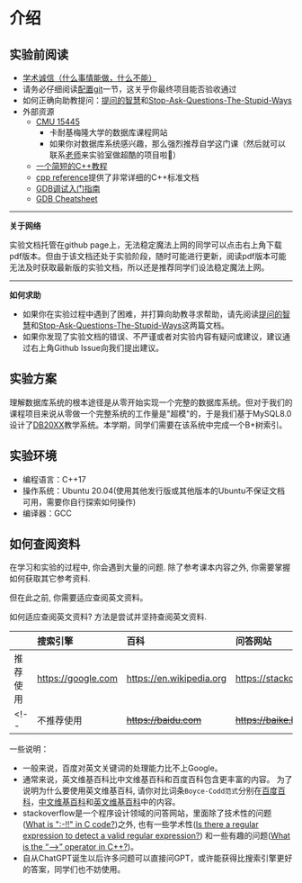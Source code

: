 # 介绍

## 实验前阅读

- [学术诚信（什么事情能做，什么不能）](http://integrity.mit.edu/)
- 请务必仔细阅读[配置git](dev-env/install-dependency.md#配置git)一节，这关乎你最终项目能否验收通过
- 如何正确向助教提问：[提问的智慧](https://github.com/ryanhanwu/How-To-Ask-Questions-The-Smart-Way/blob/master/README-zh_CN.md)和[Stop-Ask-Questions-The-Stupid-Ways](https://github.com/tangx/Stop-Ask-Questions-The-Stupid-Ways/blob/master/README.md)
- 外部资源
    - [CMU 15445](https://15445.courses.cs.cmu.edu/spring2023/)
        - 卡耐基梅隆大学的数据库课程网站
        - 如果你对数据库系统感兴趣，那么强烈推荐自学这门课（然后就可以联系[老师](mailto:xqgong@sei.ecnu)来实验室做超酷的项目啦🤩）
    - [一个简短的C++教程](https://www.thegeekstuff.com/2016/02/c-plus-plus-11/)
    - [cpp reference](https://en.cppreference.com/w/)提供了非常详细的C++标准文档
    - [GDB调试入门指南](https://zhuanlan.zhihu.com/p/74897601)
    - [GDB Cheatsheet](https://darkdust.net/files/GDB%20Cheat%20Sheet.pdf)

---
**关于网络**

实验文档托管在github page上，无法稳定魔法上网的同学可以点击右上角下载pdf版本。但由于该文档还处于实验阶段，随时可能进行更新，阅读pdf版本可能无法及时获取最新版的实验文档，所以还是推荐同学们设法稳定魔法上网。

--- 

**如何求助**

- 如果你在实验过程中遇到了困难，并打算向助教寻求帮助，请先阅读[提问的智慧](https://github.com/ryanhanwu/How-To-Ask-Questions-The-Smart-Way/blob/master/README-zh_CN.md)和[Stop-Ask-Questions-The-Stupid-Ways](https://github.com/tangx/Stop-Ask-Questions-The-Stupid-Ways/blob/master/README.md)这两篇文档。
- 如果你发现了实验文档的错误、不严谨或者对实验内容有疑问或建议，建议通过右上角Github Issue向我们提出建议。

## 实验方案

理解数据库系统的根本途径是从零开始实现一个完整的数据库系统。但对于我们的课程项目来说从零做一个完整系统的工作量是"超模"的，于是我们基于MySQL8.0设计了[DB20XX](https://github.com/FLAYhhh/DB20XX)教学系统。本学期，同学们需要在该系统中完成一个B+树索引。

## 实验环境

- 编程语言：C++17
- 操作系统：Ubuntu 20.04(使用其他发行版或其他版本的Ubuntu不保证文档可用，需要你自行探索如何操作)
- 编译器：GCC

## 如何查阅资料

在学习和实验的过程中, 你会遇到大量的问题. 除了参考课本内容之外, 你需要掌握如何获取其它参考资料.

但在此之前, 你需要适应查阅英文资料。

如何适应查阅英文资料? 方法是尝试并坚持查阅英文资料.

|   | 搜索引擎 | 百科 | 问答网站 |
|:--|:---------|:-----|:---------|
|推荐使用| <https://google.com> | <https://en.wikipedia.org> | <https://stackoverflow.com>         |
<!--|不推荐使用| ~~<https://baidu.com>~~| ~~<https://baike.baidu.com>~~|~~<https://zhidao.baidu.com>~~</br>~~<https://bbs.csdb.net>~~|-->

一些说明：
- 一般来说，百度对英文关键词的处理能力比不上Google。
- 通常来说，英文维基百科比中文维基百科和百度百科包含更丰富的内容。 为了说明为什么要使用英文维基百科, 请你对比词条`Boyce-Codd范式`分别在[百度百科](https://baike.baidu.com/item/bcnf?fromModule=lemma_search-box)，[中文维基百科](https://zh.wikipedia.org/wiki/BC%E6%AD%A3%E8%A6%8F%E5%BD%A2%E5%BC%8F)和[英文维基百科](https://en.wikipedia.org/wiki/Boyce%E2%80%93Codd_normal_form)中的内容。
- stackoverflow是一个程序设计领域的问答网站，里面除了技术性的问题([What is ":-!!" in C code?](https://stackoverflow.com/questions/9229601/what-is-in-c/9229793#9229793))之外, 也有一些学术性([Is there a regular expression to detect a valid regular expression?](https://stackoverflow.com/questions/172303/is-there-a-regular-expression-to-detect-a-valid-regular-expression)) 和一些有趣的问题([What is the “-->” operator in C++?](https://stackoverflow.com/questions/1642028/what-is-the-operator-in-c-c))。
- 自从ChatGPT诞生以后许多问题可以直接问GPT，或许能获得比搜索引擎更好的答案，同学们也不妨使用。

[^nju-pa-intro]: 本章节选并改编自[南京大学计算机系统基础课程实验课程文档](https://nju-projectn.github.io/ics-pa-gitbook/ics2022/#%E5%AE%9E%E9%AA%8C%E5%89%8D%E9%98%85%E8%AF%BB)
